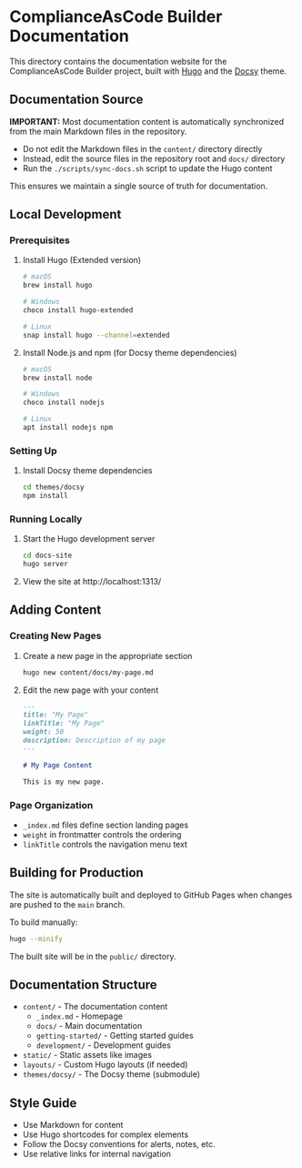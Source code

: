 # ComplianceAsCode Builder Documentation

This directory contains the documentation website for the ComplianceAsCode Builder project, built with [Hugo](https://gohugo.io/) and the [Docsy](https://www.docsy.dev/) theme.

## Documentation Source

**IMPORTANT:** Most documentation content is automatically synchronized from the main Markdown files in the repository. 

- Do not edit the Markdown files in the `content/` directory directly
- Instead, edit the source files in the repository root and `docs/` directory
- Run the `./scripts/sync-docs.sh` script to update the Hugo content

This ensures we maintain a single source of truth for documentation.

## Local Development

### Prerequisites

1. Install Hugo (Extended version)
   ```bash
   # macOS
   brew install hugo
   
   # Windows
   choco install hugo-extended
   
   # Linux
   snap install hugo --channel=extended
   ```

2. Install Node.js and npm (for Docsy theme dependencies)
   ```bash
   # macOS
   brew install node
   
   # Windows
   choco install nodejs
   
   # Linux
   apt install nodejs npm
   ```

### Setting Up

1. Install Docsy theme dependencies
   ```bash
   cd themes/docsy
   npm install
   ```

### Running Locally

1. Start the Hugo development server
   ```bash
   cd docs-site
   hugo server
   ```

2. View the site at http://localhost:1313/

## Adding Content

### Creating New Pages

1. Create a new page in the appropriate section
   ```bash
   hugo new content/docs/my-page.md
   ```

2. Edit the new page with your content
   ```md
   ---
   title: "My Page"
   linkTitle: "My Page"
   weight: 50
   description: Description of my page
   ---

   # My Page Content

   This is my new page.
   ```

### Page Organization

- `_index.md` files define section landing pages
- `weight` in frontmatter controls the ordering
- `linkTitle` controls the navigation menu text

## Building for Production

The site is automatically built and deployed to GitHub Pages when changes are pushed to the `main` branch.

To build manually:

```bash
hugo --minify
```

The built site will be in the `public/` directory.

## Documentation Structure

- `content/` - The documentation content
  - `_index.md` - Homepage
  - `docs/` - Main documentation
  - `getting-started/` - Getting started guides
  - `development/` - Development guides
- `static/` - Static assets like images
- `layouts/` - Custom Hugo layouts (if needed)
- `themes/docsy/` - The Docsy theme (submodule)

## Style Guide

- Use Markdown for content
- Use Hugo shortcodes for complex elements
- Follow the Docsy conventions for alerts, notes, etc.
- Use relative links for internal navigation